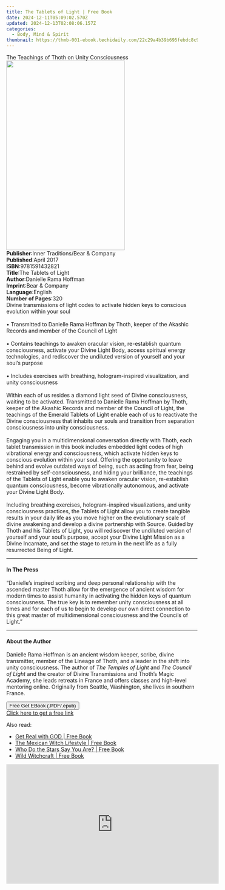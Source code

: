 ```yaml
---
title: The Tablets of Light | Free Book
date: 2024-12-11T05:09:02.570Z
updated: 2024-12-13T02:08:06.157Z
categories:
  - Body, Mind & Spirit
thumbnail: https://thmb-001-ebook.techidaily.com/22c29a4b39b695febdc8c93d99a077790829979fe0fc9cad2db85e6fb739169f.jpg
---
```

<main id="book-container">
  <div class="flex flex-col">
    <div class="book-brief flex-1 py-6 px-4 sm:p-6 md:py-10 md:px-8">
      <!-- brief-->
      <div class="book-brief-main">
        The Teachings of Thoth on Unity Consciousness
      </div>
    </div>
    <div
      class="book-meta-info flex-1 grid gap-4 col-start-1 col-end-3 row-start-1 sm:mb-6 sm:grid-cols-4 lg:gap-6 lg:col-start-2 lg:row-end-6 lg:row-span-6 lg:mb-0"
    >
      <div
        class="book-meta-info-left place-content-center mt-4 p-4 text-sm leading-6 col-start-2 col-span-2 dark:text-slate-400"
      >
        <img
          class="w-full h-500 object-cover rounded-lg sm:h-255 sm:col-span-2 lg:col-span-full"
          src="https://img-001-ebook.techidaily.com/774daada8626a93fe6a10552fda787d2af0ff71593382ab5f16d5249ac05cffc.jpg"
          alt=""
          width="312"
          height="500"
        />
      </div>
      <div
        class="book-meta-info-right mt-2 col-start-1 row-start-2 col-span-3 self-center"
      >
        <!-- meta data  -->
        <div class="flex flex-col px-4 md:px-8">
          <div class="flex-1">
            <strong>Publisher</strong>:<span class="px-2"
              >Inner Traditions/Bear &amp; Company</span
            >
          </div>
          <div class="flex-1">
            <strong>Published</strong>:<span class="px-2">April 2017</span>
          </div>
          <div class="flex-1">
            <strong>ISBN</strong>:<span class="px-2">9781591432821</span>
          </div>
          <div class="flex-1">
            <strong>Title</strong>:<span class="px-2"
              >The Tablets of Light</span
            >
          </div>
          <div class="flex-1">
            <strong>Author</strong>:<span class="px-2"
              >Danielle Rama Hoffman</span
            >
          </div>
          <div class="flex-1">
            <strong>Imprint</strong>:<span class="px-2"
              >Bear &amp; Company</span
            >
          </div>
          <div class="flex-1">
            <strong>Language</strong>:<span class="px-2">English</span>
          </div>
          <div class="flex-1">
            <strong>Number of Pages</strong>:<span class="px-2">320</span>
          </div>
        </div>
      </div>
    </div>
    <div class="book-description flex-1 py-6 px-4 sm:p-6 md:py-10 md:px-8">
      <div class="book-description-main">
        <div accordion-content="" id="description">
          Divine transmissions of light codes to activate hidden keys to
          conscious evolution within your soul<br /><br />• Transmitted to
          Danielle Rama Hoffman by Thoth, keeper of the Akashic Records and
          member of the Council of Light<br /><br />• Contains teachings to
          awaken oracular vision, re-establish quantum consciousness, activate
          your Divine Light Body, access spiritual energy technologies, and
          rediscover the undiluted version of yourself and your soul’s
          purpose<br /><br />• Includes exercises with breathing,
          hologram-inspired visualization, and unity consciousness<br /><br />Within
          each of us resides a diamond light seed of Divine consciousness,
          waiting to be activated. Transmitted to Danielle Rama Hoffman by
          Thoth, keeper of the Akashic Records and member of the Council of
          Light, the teachings of the Emerald Tablets of Light enable each of us
          to reactivate the Divine consciousness that inhabits our souls and
          transition from separation consciousness into unity consciousness.<br /><br />Engaging
          you in a multidimensional conversation directly with Thoth, each
          tablet transmission in this book includes embedded light codes of high
          vibrational energy and consciousness, which activate hidden keys to
          conscious evolution within your soul. Offering the opportunity to
          leave behind and evolve outdated ways of being, such as acting from
          fear, being restrained by self-consciousness, and hiding your
          brilliance, the teachings of the Tablets of Light enable you to awaken
          oracular vision, re-establish quantum consciousness, become
          vibrationally autonomous, and activate your Divine Light Body.<br /><br />Including
          breathing exercises, hologram-inspired visualizations, and unity
          consciousness practices, the Tablets of Light allow you to create
          tangible results in your daily life as you move higher on the
          evolutionary scale of divine awakening and develop a divine
          partnership with Source. Guided by Thoth and his Tablets of Light, you
          will rediscover the undiluted version of yourself and your soul’s
          purpose, accept your Divine Light Mission as a Divine Incarnate, and
          set the stage to return in the next life as a fully resurrected Being
          of Light.
        </div>
        <div class="accordion-fader"></div>
      </div>
    </div>
    <div class="book-excerpts flex-1 py-6 px-4 sm:p-6 md:py-10 md:px-8">
      <!-- excerpts-->
      <div class="book-excerpts-main">
        <hr />
        <h4 class="placeholder placeholder-heading">
          <span>In The Press</span>
        </h4>
        <p>
          “Danielle’s inspired scribing and deep personal relationship with the
          ascended master Thoth allow for the emergence of ancient wisdom for
          modern times to assist humanity in activating the hidden keys of
          quantum consciousness. The true key is to remember unity consciousness
          at all times and for each of us to begin to develop our own direct
          connection to this great master of multidimensional consciousness and
          the Councils of Light.”
        </p>
      </div>
    </div>
    <div class="book-about-author flex-1 py-6 px-4 sm:p-6 md:py-10 md:px-8">
      <!-- about author-->
      <div class="book-main-author-main">
        <hr />
        <h4 class="placeholder placeholder-heading">
          <span>About the Author</span>
        </h4>
        <p>
          Danielle Rama Hoffman is an ancient wisdom keeper, scribe, divine
          transmitter, member of the Lineage of Thoth, and a leader in the shift
          into unity consciousness. The author of
          <i>The Temples of Light</i> and <i>The Council of Light</i> and the
          creator of Divine Transmissions and Thoth’s Magic Academy, she leads
          retreats in France and offers classes and high-level mentoring online.
          Originally from Seattle, Washington, she lives in southern France.
        </p>
      </div>
    </div>
    <div class="book-free-get flex-1 py-6 px-4 sm:p-6 md:py-10 md:px-8">
      <button
        id="btn-free-get"
        class="bg-blue-500 hover:bg-blue-700 text-white font-bold py-2 px-4 rounded"
      >
        Free Get EBook (.PDF/.epub)
      </button>
      <div id="countdown-display" class="px-2 text-lg mt-2"></div>
      <a
        id="free-link"
        class="hidden bg-blue-500 hover:bg-blue-700 text-white font-bold py-2 px-4 rounded"
        href="https://www.ebooks.com/en-us/book/95782344/the-tablets-of-light/danielle-rama-hoffman/"
        target="_blank"
        >Click here to get a free link</a
      >
    </div>
    <script>
      let countdownTime = 0;
      let countdownInterval = null;
      document
        .getElementById('btn-free-get')
        .addEventListener('click', startCountdown);
      function startCountdown() {
        countdownTime = new Date().getTime() + 60000 * 3;
        countdownInterval = setInterval(updateCountdown, 1000);
        document.getElementById('btn-free-get').disabled = true;
        document
          .getElementById('btn-free-get')
          .classList.add('bg-gray-500', 'cursor-not-allowed');
      }
      function updateCountdown() {
        let currentTime = new Date().getTime();
        let timeLeft = countdownTime - currentTime;
        let secondsLeft = Math.floor(timeLeft / 1000);
        document.getElementById('countdown-display').innerHTML =
          `Remaining time: ${secondsLeft} seconds.`;
        if (secondsLeft <= 0) {
          clearInterval(countdownInterval);
          document.getElementById('btn-free-get').classList.add('hidden');
          document.getElementById('free-link').classList.remove('hidden');
          document.getElementById('countdown-display').innerHTML = '';
        }
      }
    </script>
  </div>
</main>

<ins class="adsbygoogle"
      style="display:block"
      data-ad-client="ca-pub-7571918770474297"
      data-ad-slot="8358498916"
      data-ad-format="auto"
      data-full-width-responsive="true"></ins>
    

<span class="atpl-alsoreadstyle">Also read:</span>
<div><ul>
<li><a href="https://novels-ebooks.techidaily.com/210401239-9781638149873-get-real-with-god/"><u>Get Real with GOD | Free Book</u></a></li>
<li><a href="https://novels-ebooks.techidaily.com/210400656-9781982178161-the-mexican-witch-lifestyle/"><u>The Mexican Witch Lifestyle | Free Book</u></a></li>
<li><a href="https://novels-ebooks.techidaily.com/210400307-9781507218426-who-do-the-stars-say-you-are/"><u>Who Do the Stars Say You Are? | Free Book</u></a></li>
<li><a href="https://novels-ebooks.techidaily.com/210400678-9781982185633-wild-witchcraft/"><u>Wild Witchcraft | Free Book</u></a></li>
</ul></div>

<!-- affiliate ads begin -->
<iframe width="560" height="315" src="https://www.youtube.com/embed/YwOwUI47FuU?si=NK7IEELjx7_SJSl2" title="YouTube video player" frameborder="0" allow="accelerometer; autoplay; clipboard-write; encrypted-media; gyroscope; picture-in-picture; web-share" referrerpolicy="strict-origin-when-cross-origin" allowfullscreen></iframe>
<!-- affiliate ads end -->


